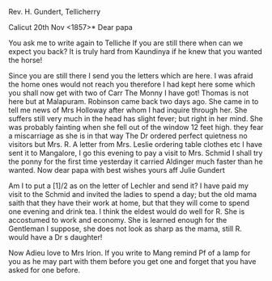 Rev. H. Gundert, Tellicherry

 Calicut 20th Nov <1857>*
Dear papa

You ask me to write again to Telliche If you are still there when can we expect you back? It is truly hard from Kaundinya if he knew that you wanted the horse!

Since you are still there I send you the letters which are here. I was afraid the home ones would not reach you therefore I had kept here some which you shall now get with two of Carr The Monny I have got! Thomas is not here but at Malapuram. Robinson came back two days ago. She came in to tell me news of Mrs Holloway after whom I had inquire through her. She suffers still very much in the head has slight fever; but right in her mind. She was probably fainting when she fell out of the window 12 feet high. they fear a miscarriage as she is in that way The Dr ordered perfect quietness no visitors but Mrs. R. A letter from Mrs. Leslie ordering table clothes etc I have sent it to Mangalore, I go this evening to pay a visit to Mrs. Schmid I shall try the ponny for the first time yesterday it carried Aldinger much faster than he wanted. Now dear papa with best wishes  yours aff Julie Gundert

Am I to put a [1]/2 as on the letter of Lechler and send it? 
I have paid my visit to the Schmid and invited the ladies to spend a day; but the old mama saith that they have their work at home, but that they will come to spend one evening and drink tea. I think the eldest would do well for R. She is accostumed to work and economy. She is learned enough for the Gentleman I suppose, she does not look as sharp as the mama, still R. would have a Dr s daughter!

Now Adieu love to Mrs Irion. If you write to Mang remind Pf of a lamp for you as he may part with them before you get one and forget that you have asked for one before.

